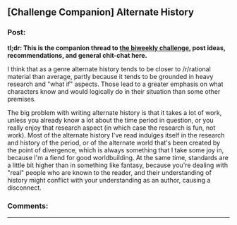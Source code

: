 ## [Challenge Companion] Alternate History

### Post:

**tl;dr: This is the companion thread to [the biweekly challenge](https://www.reddit.com/r/rational/comments/9l5e02/biweekly_challenge_alternate_history/?), post ideas, recommendations, and general chit-chat here.**

I think that as a genre alternate history tends to be closer to /r/rational material than average, partly because it tends to be grounded in heavy research and "what if" aspects. Those lead to a greater emphasis on what characters know and would logically do in their situation than some other premises.

The big problem with writing alternate history is that it takes a lot of work, unless you already know a lot about the time period in question, or you really enjoy that research aspect (in which case the research is fun, not work). Most of the alternate history I've read indulges itself in the research and history of the period, or of the alternate world that's been created by the point of divergence, which is always something that I take some joy in, because I'm a fiend for good worldbuilding. At the same time, standards are a little bit higher than in something like fantasy, because you're dealing with "real" people who are known to the reader, and their understanding of history might conflict with your understanding as an author, causing a disconnect.

### Comments:

---

